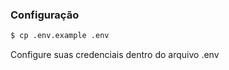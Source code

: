 ### Configuração

```bash 
$ cp .env.example .env
```
Configure suas credenciais dentro do arquivo .env

